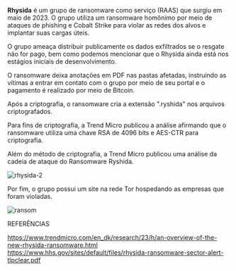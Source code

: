 ****Rhysida**** é um grupo de ransomware como serviço (RAAS) que surgiu em maio de 2023. O grupo utiliza um ransomware homônimo por meio de ataques de phishing e Cobalt Strike para violar as redes dos alvos e implantar suas cargas úteis. 

O grupo ameaça distribuir publicamente os dados exfiltrados se o resgate não for pago, bem como podemos mencionar que o Rhysida ainda está nos estágios iniciais de desenvolvimento. 

O ransomware deixa anotações em PDF nas pastas afetadas, instruindo as vítimas a entrar em contato com o grupo por meio de seu portal e o pagamento é realizado por meio de Bitcoin.

Após a criptografia, o ransomware cria a extensão ".ryshida" nos arquivos criptografados. 

Para fins de criptografia, a Trend Micro publicou a análise afirmando que o ransomware utiliza uma chave RSA de 4096 bits e AES-CTR para criptografia. 

Além do método de criptografia, a Trend Micro publicou uma análise da cadeia de ataque do Ransomware Ryshida. 

![rhysida-2](https://github.com/crocodyli/Ransomwares-TTP/assets/113185400/879c92aa-c99b-4e36-97fd-42ea5fb45994)


Por fim, o grupo possui um site na rede Tor hospedando as empresas que foram violadas. 

![ransom](https://github.com/crocodyli/Ransomwares-TTP/assets/113185400/77fa0ac2-0d8d-4f9c-9f48-9c3728b42823)


REFERÊNCIAS

https://www.trendmicro.com/en_dk/research/23/h/an-overview-of-the-new-rhysida-ransomware.html 
https://www.hhs.gov/sites/default/files/rhysida-ransomware-sector-alert-tlpclear.pdf 
